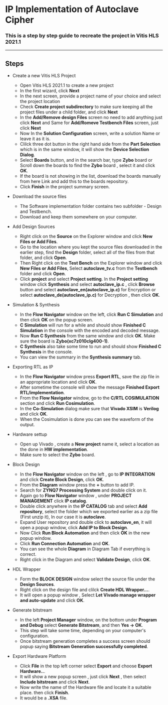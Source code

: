 
# IP Implementation of Autoclave Cipher


### This is a step by step guide to recreate the project in Vitis HLS 2021.1
---


## Steps

- Create a new Vitis HLS Project

  - Open Vitis HLS 2021.1 to create a new project
  - In the first wizard, click **Next**
  - In the next screen, provide a project name of your choice and select the project location
  - Check **Create project subdirectory** to make sure keeping all the project files under a child folder, and click **Next**
  - In the **Add/Remove design Files** screen no need to add anything just click **Next** and Same for **Add/Romeve Testbench Files** screen, just click **Next**
  - Now In the **Solution Configuration** screen, write a solution Name or leave it as it is.
  - Clilck three dot button in the right hand side from the **Part Selection** which is in the same window, it will show the **Device Selection Dialog**.
  - Select **Boards** button, and in the search bar, type **Zybo** board or Scroll down the boards to find the  **Zybo** board , select it and click **OK**.
  - If the board is not showing in the list, download the boards manually from here Link and add this to the boards repository.
  - Click **Finish** in the project summary screen.

- Download the source files

  - The Software implementation folder contains two subfolder - Design and Testbench. 
  - Download and keep them somewhere on your computer.

- Add Design Sources  

  - Right click on the **Source** on the Explorer window and click **New Files or Add Files**.
  - Go to the location where you kept the source files downloaded in the earlier step, find the **Design** folder, select all of the files from that folder, and click **Open**. 
  - Then Right click on the **Test Bench** on the Explorer window and click **New Files or Add Files**, Select **autoclave_tv.c** from the **Testbench** folder and click **Open**.
  - Click **project** and select **Project setting**. In the **Project setting** window click **Synthesis** and select **autoclave_ip.c** , click **Browse** button and select **autoclave_en(autoclave_ip.c)** for Encryption or select **autoclave_de(autoclave_ip.c)** for Decryption , then click **OK**.

- Simulation & Synthesis

  - In the **Flow Navigator** window on the left, click **Run C Simulation** and then click **OK** on the popup screen.
  - **C Simulation** will run for a while and should show **Finished C Simulation** in the console with the encoded and decoded message.
  - Now **Run C Synthesis** from the same window and click **OK**. Make sure the board is **Zybo(xc7z010clg400-1)**.
  - **C Synthesis** also take some time to run and should show **Finished C Synthesis** in the console.
  - You can view the summary in the **Synthesis summary** tab.

- Exporting RTL as IP 

  - In the **Flow Navigator** window press **Export RTL**, save the zip file in an appropriate location and click **OK**.
  - After sometime the console will show the message **Finished Export RTL/implementation**.
  - From the **Flow Navigator** window, go to the **C/RTL COSIMULATION** section and click **Run Cosimulation**.
  - In the **Co-Simulation** dialog make sure that **Vivado XSIM** is **Verilog** and click **OK**.
  - When the Cosimulation is done you can see the waveform of the output.

- Hardware settup 

  - Open up Vivado , create a **New project** name it, select a location as the done in **HW implementation**.
  - Make sure to select the **Zybo** board.

- Block Design

  - In the **Flow Navigator** window on the left , go to **IP INTEGRATION** and click **Create Block Design**, click **OK**.
  - From the **Diagram** window  press the **+** button  to add IP.
  - Search for **ZYNQ7 Processing System** and double click on it.
  - Again go to **Flow Navigator** window , under **PROJECT MANAGEMENT** click **IP catalog**.
  - Double click anywhere in the **IP CATALOG** tab  and select **Add repository**, select the folder which we exported earlier as a zip file (First unzip it), In our case it is **autoclave**.
  - Expand User repository and double click to **autoclave_en**, it will open a popup window, click **Add IP to Block Design**.
  - Now Click **Run Block Automation** and then click **OK** in the new popup window.
  - Click **Run Connection Automation** and **OK**. 
  - You can see the whole **Diagram** in Diagram Tab if everything is correct.
  - Right click in the Diagram and select **Validate Design**, click **OK**.

- HDL Wrapper

  - Form the **BLOCK DESIGN** window select the source file under the **Design Sources**.
  - Right click on the design file and clilck **Create HDL Wrapper...**.
  - It will open a popup window , Select **Let Vivado manage wrapper and auto-update** and click **OK**.


- Generate bitstream

  - In the left **Project Manager** window, on the bottom under **Program and Debug** select **Generate Bitstream**, and then **Yes -> OK**.
  - This step will take some time, depending on your computer's configuration.
  - Once bitstream generation completes a success screen should popup saying **Bitstream Generation successfully completed**.
  
- Export Hardware Platform

  - Click **File** in the top left corner select **Export** and choose **Export Hardware..**.
  - It will show a new popup screen , just click **Next** , then select **Include bitstream** and click **Next**.
  - Now write the name of the Hardware file and locate it a suitable place. then click **Finish**.
  - It would be a **.XSA** file.




